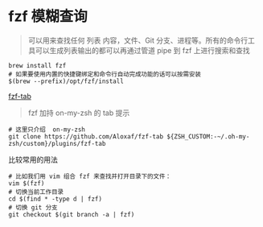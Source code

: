 fzf 模糊查询
====
> 可以用来查找任何 列表 内容，文件、Git 分支、进程等。所有的命令行工具可以生成列表输出的都可以再通过管道 pipe 到 fzf 上进行搜索和查找

````
brew install fzf
# 如果要使用内置的快捷键绑定和命令行自动完成功能的话可以按需安装
$(brew --prefix)/opt/fzf/install
````

[fzf-tab](https://github.com/Aloxaf/fzf-tab)
> fzf 加持 on-my-zsh 的 tab 提示
````
# 这里只介绍  on-my-zsh
git clone https://github.com/Aloxaf/fzf-tab ${ZSH_CUSTOM:-~/.oh-my-zsh/custom}/plugins/fzf-tab
````

比较常用的用法

````
# 比如我们用 vim 组合 fzf 来查找并打开目录下的文件：
vim $(fzf)
# 切换当前工作目录
cd $(find * -type d | fzf)
# 切换 git 分支
git checkout $(git branch -a | fzf)

````